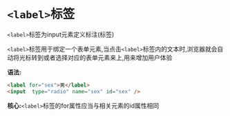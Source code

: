 # ``<label>``标签

``<label>``标签为input元素定义标注(标签)

``<label>``标签用于绑定一个表单元素,当点击``<label>``标签内的文本时,浏览器就会自动将光标转到或者选择对应的表单元素来上,用来增加用户体验

**语法:**
````html
<label for="sex">男</label>
<input  type="radio" name="sex" id="sex" />
````

**核心:**``<label>``标签的for属性应当与相关元素的id属性相同